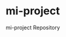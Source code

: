 # mi-project
mi-project Repository

<?php 
echo "Hello how are you? I am the Software Developer";

?>
